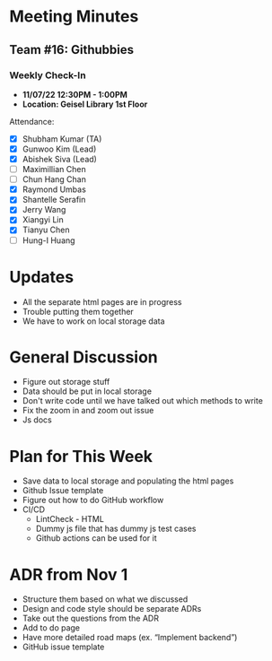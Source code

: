 # Meeting Minutes
## Team #16: Githubbies
### Weekly Check-In
- **11/07/22 12:30PM - 1:00PM**
- **Location: Geisel Library 1st Floor**

Attendance: 
- [x] Shubham Kumar (TA)
- [x] Gunwoo Kim (Lead)
- [x] Abishek Siva (Lead)
- [ ] Maximillian Chen
- [ ] Chun Hang Chan
- [x] Raymond Umbas
- [x] Shantelle Serafin
- [x] Jerry Wang
- [x] Xiangyi Lin
- [x] Tianyu Chen
- [ ] Hung-I Huang

# Updates
- All the separate html pages are in progress
- Trouble putting them together 
- We have to work on local storage data

# General Discussion
- Figure out storage stuff
- Data should be put in local storage
- Don't write code until we have talked out which methods to write
- Fix the zoom in and zoom out issue
- Js docs 

# Plan for This Week 
- Save data to local storage and populating the html pages
- Github Issue template
- Figure out how to do GitHub workflow 
- CI/CD 
    - LintCheck - HTML 
    - Dummy js file that has dummy js test cases
    - Github actions can be used for it

# ADR from Nov 1
- Structure them based on what we discussed
- Design and code style should be separate ADRs
- Take out the questions from the ADR
- Add to do page
- Have more detailed road maps (ex. “Implement backend”)
- GitHub issue template
